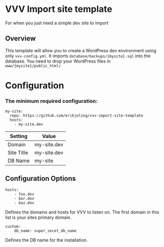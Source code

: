# VVV Import site template
For when you just need a simple dev site to import

## Overview
This template will allow you to create a WordPress dev environment using only `vvv-config.yml`. It imports `database/backups/{mysite}.sql` into the database. You need to drop your WordPress files in `www/{mysite}/public_html/`

# Configuration

### The minimum required configuration:

```
my-site:
  repo: https://github.com/erikjoling/vvv-import-site-template
  hosts:
    - my-site.dev
```
| Setting    | Value       |
|------------|-------------|
| Domain     | my-site.dev |
| Site Title | my-site.dev |
| DB Name    | my-site     |

## Configuration Options

```
hosts:
    - foo.dev
    - bar.dev
    - baz.dev
```
Defines the domains and hosts for VVV to listen on. 
The first domain in this list is your sites primary domain.

```
custom:
    db_name: super_secet_db_name
```
Defines the DB name for the installation.


